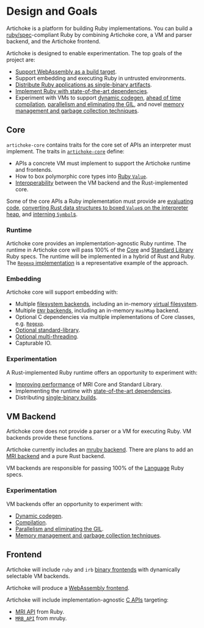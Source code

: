 # Design and Goals

Artichoke is a platform for building Ruby implementations. You can build a
[ruby/spec](https://github.com/ruby/spec)-compliant Ruby by combining Artichoke
core, a VM and parser backend, and the Artichoke frontend.

Artichoke is designed to enable experimentation. The top goals of the project
are:

- [Support WebAssembly as a build target](https://github.com/artichoke/artichoke/labels/O-wasm-unknown).
- Support embedding and executing Ruby in untrusted environments.
- [Distribute Ruby applications as single-binary artifacts](https://github.com/artichoke/artichoke/labels/A-single-binary).
- [Implement Ruby with state-of-the-art dependencies](https://github.com/artichoke/artichoke/labels/A-deps).
- Experiment with VMs to support
  [dynamic codegen](https://github.com/artichoke/artichoke/labels/A-codegen),
  [ahead of time compilation](https://github.com/artichoke/artichoke/labels/A-compiler),
  [parallelism and eliminating the GIL](https://github.com/artichoke/artichoke/labels/A-parallelism),
  and novel
  [memory management and garbage collection techniques](https://github.com/artichoke/artichoke/labels/A-memory-management).

## Core

`artichoke-core` contains traits for the core set of APIs an interpreter must
implement. The traits in
[`artichoke-core`](https://artichoke.github.io/artichoke/artichoke_core/)
define:

- APIs a concrete VM must implement to support the Artichoke runtime and
  frontends.
- How to box polymorphic core types into
  [Ruby `Value`](https://artichoke.github.io/artichoke/artichoke_core/value/trait.Value.html).
- [Interoperability](https://artichoke.github.io/artichoke/artichoke_core/convert/index.html)
  between the VM backend and the Rust-implemented core.

Some of the core APIs a Ruby implementation must provide are
[evaluating code](https://artichoke.github.io/artichoke/artichoke_core/eval/trait.Eval.html),
[converting Rust data structures to boxed `Value`s on the interpreter heap](https://artichoke.github.io/artichoke/artichoke_core/convert/trait.ConvertMut.html),
and
[interning `Symbol`s](https://artichoke.github.io/artichoke/artichoke_core/intern/trait.Intern.html).

### Runtime

Artichoke core provides an implementation-agnostic Ruby runtime. The runtime in
Artichoke core will pass 100% of the
[Core](https://github.com/artichoke/artichoke/labels/A-ruby-core) and
[Standard Library](https://github.com/artichoke/artichoke/labels/A-ruby-stdlib)
Ruby specs. The runtime will be implemented in a hybrid of Rust and Ruby. The
[`Regexp` implementation](/artichoke-backend/src/extn/core/regexp) is a
representative example of the approach.

### Embedding

Artichoke core will support embedding with:

- Multiple
  [filesystem backends](https://github.com/artichoke/artichoke/labels/A-filesystem),
  including an in-memory
  [virtual filesystem](https://artichoke.github.io/artichoke/artichoke_backend/fs/index.html).
- Multiple [`ENV` backends](/artichoke-backend/src/extn/core/env), including an
  in-memory `HashMap` backend.
- Optional C dependencies via multiple implementations of Core classes, e.g.
  [`Regexp`](/artichoke-backend/src/extn/core/regexp).
- [Optional standard-library](https://github.com/artichoke/artichoke/labels/A-optional-stdlib).
- [Optional multi-threading](https://github.com/artichoke/artichoke/labels/A-parallelism).
- Capturable IO.

### Experimentation

A Rust-implemented Ruby runtime offers an opportunity to experiment with:

- [Improving performance](https://github.com/artichoke/artichoke/labels/A-performance)
  of MRI Core and Standard Library.
- Implementing the runtime with
  [state-of-the-art dependencies](https://github.com/artichoke/artichoke/labels/A-deps).
- Distributing
  [single-binary builds](https://github.com/artichoke/artichoke/labels/A-single-binary).

## VM Backend

Artichoke core does not provide a parser or a VM for executing Ruby. VM backends
provide these functions.

Artichoke currently includes an
[mruby backend](https://github.com/artichoke/artichoke/labels/B-mruby). There
are plans to add an
[MRI backend](https://github.com/artichoke/artichoke/labels/B-MRI) and a pure
Rust backend.

VM backends are responsible for passing 100% of the
[Language](https://github.com/artichoke/artichoke/labels/A-ruby-language) Ruby
specs.

### Experimentation

VM backends offer an opportunity to experiment with:

- [Dynamic codegen](https://github.com/artichoke/artichoke/labels/A-codegen).
- [Compilation](https://github.com/artichoke/artichoke/labels/A-compiler).
- [Parallelism and eliminating the GIL](https://github.com/artichoke/artichoke/labels/A-parallelism).
- [Memory management and garbage collection techniques](https://github.com/artichoke/artichoke/labels/A-memory-management).

## Frontend

Artichoke will include `ruby` and `irb`
[binary frontends](https://github.com/artichoke/artichoke/labels/A-frontend)
with dynamically selectable VM backends.

Artichoke will produce a
[WebAssembly frontend](https://github.com/artichoke/artichoke/labels/A-build-target).

Artichoke will include implementation-agnostic
[C APIs](https://github.com/artichoke/artichoke/labels/A-C-API) targeting:

- [MRI API](https://github.com/artichoke/artichoke/labels/CAPI-MRI) from Ruby.
- [`MRB_API`](https://github.com/artichoke/artichoke/labels/CAPI-mruby) from
  mruby.
